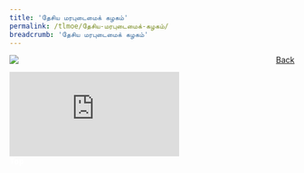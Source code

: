 ```yaml
---
title: 'தேசிய மரபுடைமைக் கழகம்'
permalink: /tlmoe/தேசிய-மரபுடைமைக்-கழகம்/
breadcrumb: 'தேசிய மரபுடைமைக் கழகம்'
---
```

<!-- Global site tag (gtag.js) - Google Ads: 726049306 -->
<script async src="https://www.googletagmanager.com/gtag/js?id=AW-726049306"></script>
<script>
  window.dataLayer = window.dataLayer || [];
  function gtag(){dataLayer.push(arguments);}
  gtag('js', new Date());

  gtag('config', 'AW-726049306');
</script>
<a href="/gallery/தமிழ்மொழிக்-காட்சிக்கூடம்-e/community-partners2/" style="float:right;">Back</a>
 <img src="/images/NHB-TL.jpg"> <br/>

<div class="video-container">
  <iframe src="https://www.youtube.com/embed/mVvALcgbl6E" frameborder="0" allow="accelerometer; autoplay; encrypted-media; gyroscope; picture-in-picture" allowfullscreen></iframe>
<br/></div>
<div class="btntop"><a href="#top" style="text-decoration:none;"><span style="color:white"><b>Top</b></span></a></div>
